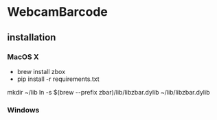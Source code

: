 # WebcamBarcode
## installation
### MacOS X
- brew install zbox
- pip install -r requirements.txt
 
mkdir ~/lib
ln -s $(brew --prefix zbar)/lib/libzbar.dylib ~/lib/libzbar.dylib

### Windows